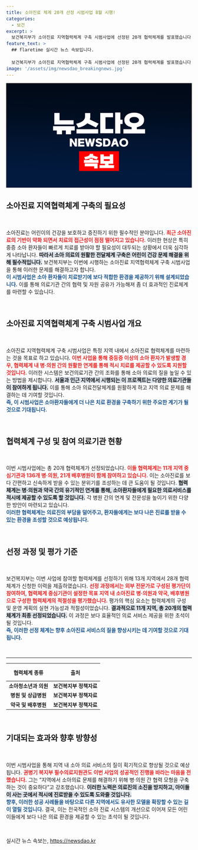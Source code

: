 ```yaml
---
title: 소아진료 체계 20개 선정 시범사업 8월 시행!
categories:
  - 보건
excerpt: >
  보건복지부가 소아진료 지역협력체계 구축 시범사업에 선정된 20개 협력체계를 발표했습니다. 이는 소아 환자의 적기 치료를 위한 의료기관 간 연계를 강화하는 혁신적 프로젝트로, 지역 소아의료 문제 해결에 기대를 모으고 있습니다!
feature_text: >
  ## flaretime 실시간 뉴스 속보입니다.

  보건복지부가 소아진료 지역협력체계 구축 시범사업에 선정된 20개 협력체계를 발표했습니다. 이는 소아 환자의 적기 치료를 위한 의료기관 간 연계를 강화하는 혁신적 프로젝트로, 지역 소아의료 문제 해결에 기대를 모으고 있습니다!
image: '/assets/img/newsdao_breakingnews.jpg'
---
```


<p><img src="/assets/img/newsdao_breakingnews.jpg" alt="flaretime 속보" /></p>

<h2 data-ke-size="size26">소아진료 지역협력체계 구축의 필요성</h2>

<p data-ke-size="size16">&nbsp;</p>

<p>소아진료는 어린이의 건강을 보호하고 증진하기 위한 필수적인 분야입니다. <b><span style="color: #ee2323;">최근 소아진료의 기반이 약화 되면서 치료의 접근성이 점점 떨어지고 있습니다.</span></b> 이러한 현상은 특히 중증 소아 환자들이 빠르게 치료를 받아야 할 필요성이 대두되는 상황에서 더욱 심각하게 나타납니다. <b><span style="background-color: #21538527;">따라서 소아 의료의 원활한 전달체계 구축은 어린이 건강 문제 해결을 위해 필수적입니다.</span></b> 보건복지부는 이번에 시행하는 소아진료 지역협력체계 구축 시범사업을 통해 이러한 문제를 해결하고자 합니다.<br> <b><span style="color: #1a5490;">이 시범사업은 소아 환자들이 치료받기에 보다 적합한 환경을 제공하기 위해 설계되었습니다.</span></b> 이를 통해 의료기관 간의 협력 및 자원 공유가 가능해져 좀 더 효과적인 진료체계를 마련할 수 있습니다. </p>

<p data-ke-size="size16">&nbsp;</p>

<h2 data-ke-size="size26">소아진료 지역협력체계 구축 시범사업 개요</h2>

<p data-ke-size="size16">&nbsp;</p>

<p>소아진료 지역협력체계 구축 시범사업은 특정 지역 내에서 소아진료 협력체계를 마련하는 것을 목표로 하고 있습니다. <b><span style="color: #ee2323;">이번 사업을 통해 중등증 이상의 소아 환자가 발생할 경우, 협력체계 내 병·의원 간의 원활한 연계를 통해 적시 치료를 제공할 수 있도록 지원할 것입니다.</span></b> 이러한 시스템은 보건의료기관 간의 조화를 통해 소아 의료의 질을 높일 수 있는 방법을 제시합니다. <b><span style="background-color: #21538527;">서울과 인근 지역에서 시행되는 이 프로젝트는 다양한 의료기관들이 참여하게 됩니다.</span></b> 이를 통해 소아 의료전달체계를 원활하게 하고 지역 의료 문제를 해결하는 데 기여할 것입니다. <br><b><span style="color: #1a5490;">즉, 이 시범사업은 소아환자들에게 더 나은 치료 환경을 구축하기 위한 주요한 계기가 될 것으로 기대됩니다.</span></b></p>

<p data-ke-size="size16">&nbsp;</p>

<h2 data-ke-size="size26">협력체계 구성 및 참여 의료기관 현황</h2>

<p data-ke-size="size16">&nbsp;</p>

<p>이번 시범사업에는 총 20개 협력체계가 선정되었습니다. <b><span style="color: #ee2323;">이들 협력체계는 11개 지역 중심기관과 136개 병·의원, 21개 배후병원이 함께 참여하고 있습니다.</span></b> 이는 소아진료를 보다 간편하고 신속하게 받을 수 있는 분위기를 조성하는 데 큰 도움이 될 것입니다. <b><span style="background-color: #21538527;">협력체계는 병·의원과 약국 간의 유기적인 연계를 통해, 소아환자들에게 필요한 의료서비스를 적시에 제공할 수 있도록 할 것입니다.</span></b> 각 병원 간의 연계 및 전문성을 높이기 위한 다양한 방안이 마련되고 있습니다. <br><b><span style="color: #1a5490;">이러한 협력체계는 의료진의 부담을 덜어주고, 환자들에게는 보다 나은 진료를 받을 수 있는 환경을 조성할 것으로 예상됩니다.</span></b></p>

<p data-ke-size="size16">&nbsp;</p>

<h2 data-ke-size="size26">선정 과정 및 평가 기준</h2>

<p data-ke-size="size16">&nbsp;</p>

<p>보건복지부는 이번 사업에 참여할 협력체계를 선정하기 위해 13개 지역에서 28개 협력체계가 신청한 이력을 제출하였습니다. <b><span style="color: #ee2323;">선정 과정에서는 외부 전문가로 구성된 평가단이 참여하여, 협력체계 중심기관이 설정한 목표 지역 내 소아진료 병·의원과 약국, 배후병원으로 구성한 협력체계의 적절성을 평가했습니다.</span></b> 평가의 핵심 요소는 협력체계의 구성 및 운영 계획의 실현 가능성과 적절성이었습니다. <b><span style="background-color: #21538527;">결과적으로 11개 지역, 총 20개의 협력체계가 최종 선정되었습니다.</span></b> 이 과정은 보다 효율적인 의료 서비스 제공을 위한 초석이 될 것입니다. <br><b><span style="color: #1a5490;">즉, 이러한 선정 체계는 향후 소아진료 서비스의 질을 향상시키는 데 기여할 것으로 기대됩니다.</span></b></p>

<p data-ke-size="size16">&nbsp;</p>

<hr>

<table>
    <thead>
        <tr>
            <th style="text-align: center; height: 40px;">협력체계 종류</th>
            <th style="text-align: center; height: 40px;">출처</th>
        </tr>
    </thead>
    <tbody>
        <tr>
            <td style="text-align: center; height: 17px;"><b>소아청소년과 의원</b></td>
            <td style="text-align: center; height: 17px;"><b>보건복지부 정책자료</b></td>
        </tr>
        <tr>
            <td style="text-align: center; height: 17px;"><b>병원 및 상급병원</b></td>
            <td style="text-align: center; height: 17px;"><b>보건복지부 정책자료</b></td>
        </tr>
        <tr>
            <td style="text-align: center; height: 17px;"><b>약국 및 배후병원</b></td>
            <td style="text-align: center; height: 17px;"><b>보건복지부 정책자료</b></td>
        </tr>
    </tbody>
</table>

<p data-ke-size="size16">&nbsp;</p>

<h2 data-ke-size="size26">기대되는 효과와 향후 방향성</h2>

<p data-ke-size="size16">&nbsp;</p>

<p>이번 시범사업을 통해 지역 내 소아 의료 서비스의 질이 획기적으로 향상될 것으로 예상됩니다. <b><span style="color: #ee2323;">권병기 복지부 필수의료지원관도 이번 사업의 성공적인 진행을 바라는 마음을 전했습니다.</span></b> 그는 “지역에서 소아의료 문제를 해결하기 위해 병·의원 간 협력 모형을 구축하는 것이 중요하다”고 강조했습니다. <b><span style="background-color: #21538527;">이러한 노력은 의료진의 소진을 방지하고, 아이들이 사는 곳에서 적시에 진료받을 수 있도록 도와줄 것입니다.</span></b> <br><b><span style="color: #1a5490;">향후, 이러한 성공 사례들을 바탕으로 다른 지역에서도 유사한 모델을 확장할 수 있는 길이 열릴 것입니다.</span></b> 결국, 이는 전국적인 소아 진료 시스템의 개선으로 이어져 모든 어린이들에게 보다 나은 의료 환경을 제공할 수 있는 초석이 될 것입니다. </p>

<p data-ke-size="size16">&nbsp;</p>
실시간 뉴스 속보는, <a href="https://newsdao.kr" rel="dofollow">https://newsdao.kr</a>


